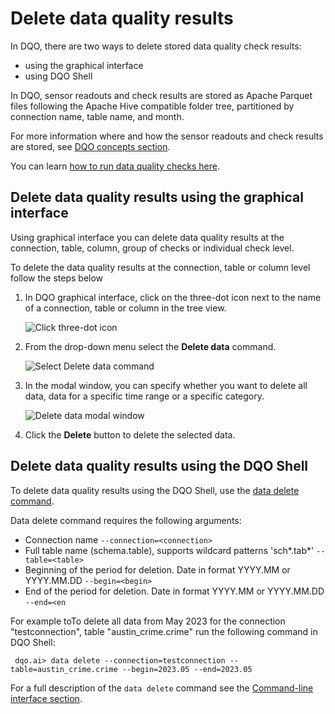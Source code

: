 # Delete data quality results

In DQO, there are two ways to delete stored data quality check results:

- using the graphical interface 
- using DQO Shell

In DQO, sensor readouts and check results are stored as Apache Parquet files following the Apache
Hive compatible folder tree, partitioned by connection name, table name, and month.

For more information where and how the sensor readouts and check results are stored, see [DQO concepts section](../../dqo-concepts/data-storage/data-storage.md).

You can learn [how to run data quality checks here](../run-data-quality-checks/run-data-quality-checks.md).


## Delete data quality results using the graphical interface

Using graphical interface you can delete data quality results at the connection, table, column, group of checks or individual check level.

To delete the data quality results at the connection, table or column level follow the steps below

1. In DQO graphical interface, click on the three-dot icon next to the name of a connection, table or column in the tree view.

    ![Click three-dot icon](https://dqo.ai/docs/images/working-with-dqo/delete-data-quality-results/click-three-dot-icon.jpg)

2. From the drop-down menu select the **Delete data** command.

    ![Select Delete data command](https://dqo.ai/docs/images/working-with-dqo/delete-data-quality-results/delete-data-command.jpg)
   
3. In the modal window, you can specify whether you want to delete all data, data for a specific time range or a specific category.

    ![Delete data modal window](https://dqo.ai/docs/images/working-with-dqo/delete-data-quality-results/delete-data-modal-window.jpg)

4. Click the **Delete** button to delete the selected data.


##  Delete data quality results using the DQO Shell

To delete data quality results using the DQO Shell, use the [data delete command](https://dqo.ai/docs/command-line-interface/data/#dqo-data-delete). 

Data delete command requires the following arguments:

- Connection name `--connection=<connection>`
- Full table name (schema.table), supports wildcard patterns 'sch*.tab*' `--table=<table>`
- Beginning of the period for deletion. Date in format YYYY.MM or YYYY.MM.DD `--begin=<begin>`
- End of the period for deletion. Date in format YYYY.MM or YYYY.MM.DD `--end=<en`

For example toTo delete all data from May 2023 for the connection "testconnection", table "austin_crime.crime" run the 
following command in DQO Shell:

```
 dqo.ai> data delete --connection=testconnection --table=austin_crime.crime --begin=2023.05 --end=2023.05
```
   
For a full description of the `data delete` command see the [Command-line interface section](https://dqo.ai/docs/command-line-interface/data/#dqo-data-delete).